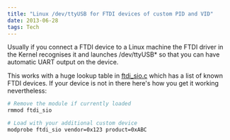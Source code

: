 ```yaml
---
title: "Linux /dev/ttyUSB for FTDI devices of custom PID and VID"
date: 2013-06-28
tags: Tech
---
```


Usually if you connect a FTDI device to a Linux machine the FTDI driver in the Kernel recognises it and launches /dev/ttyUSB* so that you can have automatic UART output on the device.

This works with a huge lookup table in [ftdi_sio.c](http://lxr.free-electrons.com/source/drivers/usb/serial/ftdi_sio.c#L152) which has a list of known FTDI devices. If your device is not in there here's how you get it working nevertheless:

```bash
# Remove the module if currently loaded
rmmod ftdi_sio

# Load with your additional custom device
modprobe ftdi_sio vendor=0x123 product=0xABC
```

